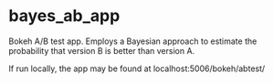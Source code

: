 bayes_ab_app
============

Bokeh A/B test app. Employs a Bayesian approach to estimate the probability that version B is better than version A.


If run locally, the app may be found at localhost:5006/bokeh/abtest/
